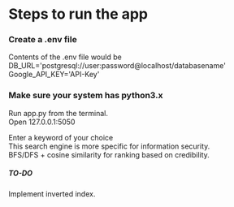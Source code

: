 # Steps to run the app

### Create a .env file

Contents of the .env file would be<br>
DB_URL='postgresql://user:password@localhost/databasename'<br>
Google_API_KEY='API-Key'<br>


### Make sure your system has python3.x
Run app.py from the terminal.<br>
Open 127.0.0.1:5050<br>

Enter a keyword of your choice<br>
This search engine is more specific for information security.<br>
BFS/DFS + cosine similarity for ranking based on credibility.<br>

##### TO-DO
Implement inverted index.
